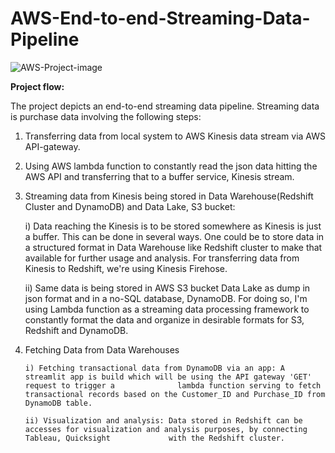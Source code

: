 # AWS-End-to-end-Streaming-Data-Pipeline


![AWS-Project-image](https://user-images.githubusercontent.com/57750483/195297243-3460f0d1-2706-4fdf-87f5-b11ea43d75bd.png)

**Project flow:**

The project depicts an end-to-end streaming data pipeline. Streaming data is purchase data  involving the following steps:

1. Transferring data from local system to AWS Kinesis data stream via AWS API-gateway.

2. Using AWS lambda function to constantly read the json data hitting the AWS API and transferring that to a buffer service, Kinesis stream.

3. Streaming data from Kinesis being stored in Data Warehouse(Redshift Cluster and DynamoDB) and Data Lake, S3 bucket:

      i) Data reaching the Kinesis is to be stored somewhere as Kinesis is just a buffer. This can be done in several ways. One could be to store data in a         structured format in Data Warehouse like Redshift cluster to make that available for further usage and analysis. For transferring data from Kinesis         to Redshift, we're using Kinesis Firehose.
      
      ii) Same data is being stored in AWS S3 bucket Data Lake as dump in json format and in a no-SQL database, DynamoDB.
        For doing so, I'm using Lambda function as a streaming data processing framework to constantly format the data and organize in desirable formats           for S3, Redshift and DynamoDB.
      
 4. Fetching Data from Data Warehouses

        i) Fetching transactional data from DynamoDB via an app: A streamlit app is build which will be using the API gateway 'GET' request to trigger a              lambda function serving to fetch transactional records based on the Customer_ID and Purchase_ID from DynamoDB table.

        ii) Visualization and analysis: Data stored in Redshift can be accesses for visualization and analysis purposes, by connecting Tableau, Quicksight             with the Redshift cluster.
